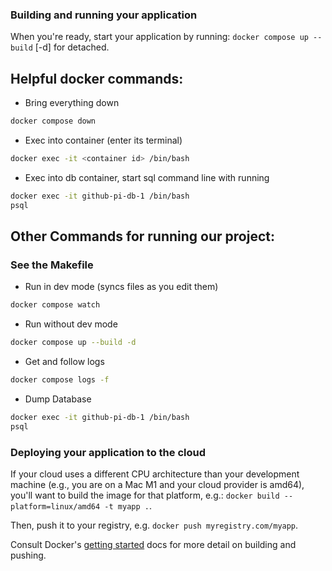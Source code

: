### Building and running your application

When you're ready, start your application by running:
`docker compose up --build` [-d] for detached.

## Helpful docker commands:
* Bring everything down
```bash
docker compose down
```
* Exec into container (enter its terminal)
```bash
docker exec -it <container id> /bin/bash
```
* Exec into db container, start sql command line with running
```bash
docker exec -it github-pi-db-1 /bin/bash
psql
```

## Other Commands for running our project:
### __See the Makefile__

* Run in dev mode (syncs files as you edit them)
```bash
docker compose watch
```

* Run without dev mode
```bash
docker compose up --build -d
```

* Get and follow logs
```bash
docker compose logs -f
```

* Dump Database
```bash
docker exec -it github-pi-db-1 /bin/bash
psql

```

### Deploying your application to the cloud

If your cloud uses a different CPU architecture than your development
machine (e.g., you are on a Mac M1 and your cloud provider is amd64),
you'll want to build the image for that platform, e.g.:
`docker build --platform=linux/amd64 -t myapp .`.

Then, push it to your registry, e.g. `docker push myregistry.com/myapp`.

Consult Docker's [getting started](https://docs.docker.com/go/get-started-sharing/)
docs for more detail on building and pushing.

